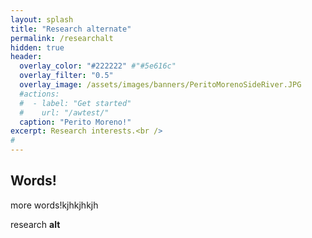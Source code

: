 ```yaml
---
layout: splash
title: "Research alternate"
permalink: /researchalt
hidden: true
header:
  overlay_color: "#222222" #"#5e616c"
  overlay_filter: "0.5"
  overlay_image: /assets/images/banners/PeritoMorenoSideRiver.JPG
  #actions:
  #  - label: "Get started"
  #    url: "/awtest/"
  caption: "Perito Moreno!"
excerpt: Research interests.<br />
#         
---
```


## Words!
more words!kjhkjhkjh

research **alt**
